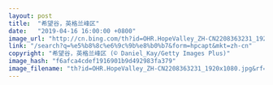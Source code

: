 ```yaml
---
layout: post
title:  "希望谷，英格兰峰区"
date:   "2019-04-16 16:00:00 +0800"
image_url: "http://cn.bing.com/th?id=OHR.HopeValley_ZH-CN2208363231_1920x1080.jpg&rf=LaDigue_1920x1080.jpg&pid=hp"
link: "/search?q=%e5%b8%8c%e6%9c%9b%e8%b0%b7&form=hpcapt&mkt=zh-cn"
copyright: "希望谷，英格兰峰区 (© Daniel_Kay/Getty Images Plus)"
image_hash: "f6afca4cdef1916901b9d492983fa379"
image_filename: "th?id=OHR.HopeValley_ZH-CN2208363231_1920x1080.jpg&rf=LaDigue_1920x1080.jpg&pid=hp"
---
```

